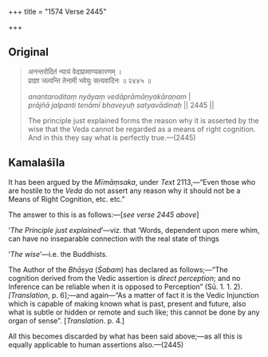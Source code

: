 +++
title = "1574 Verse 2445"

+++
## Original 
>
> अनन्तरोदितं न्यायं वेदाप्रामाण्यकारणम् ।  
> प्राज्ञा जल्पन्ति तेनामी भवेयुः सत्यवादिनः ॥ २४४५ ॥ 
>
> *anantaroditaṃ nyāyaṃ vedāprāmāṇyakāraṇam* \|  
> *prājñā jalpanti tenāmī bhaveyuḥ satyavādinaḥ* \|\| 2445 \|\| 
>
> The principle just explained forms the reason why it is asserted by the wise that the Veda cannot be regarded as a means of right cognition. And in this they say what is perfectly true.—(2445)



## Kamalaśīla

It has been argued by the *Mīmāṃsaka*, under *Text* 2113,—“Even those who are hostile to the *Veda* do not assert any reason why it should not be a Means of Right Cognition, etc. etc.”

The answer to this is as follows:—[*see verse 2445 above*]

‘*The Principle just explained*’—viz. that ‘Words, dependent upon mere whim, can have no inseparable connection with the real state of things

‘*The wise*’—i.e. the Buddhists.

The Author of the *Bhāṣya* (*Śabam*) has declared as follows;—“The cognition derived from the Vedic assertion is *direct perception*; and no Inference can be reliable when it is opposed to Perception” (Sū. 1. 1. 2). *[Translation*, p. 6];—and again—“As a matter of fact it is the Vedic Injunction which is capable of making known what is past, present and future, also what is subtle or hidden or remote and such like; this cannot be done by any organ of sense”. [*Translation*. p. 4.]

All this becomes discarded by what has been said above;—as all this is equally applicable to human assertions also.—(2445)



